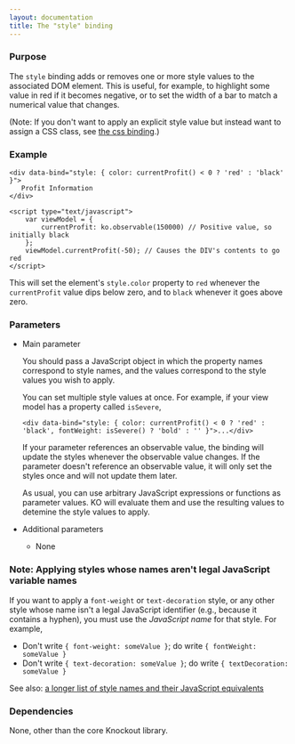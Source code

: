 ```yaml
---
layout: documentation
title: The "style" binding
---
```


### Purpose
The `style` binding adds or removes one or more style values to the associated DOM element. This is useful, for example, to highlight some value in red if it becomes negative, or to set the width of a bar to match a numerical value that changes.

(Note: If you don't want to apply an explicit style value but instead want to assign a CSS class, see [the css binding](css-binding.html).)

### Example
    <div data-bind="style: { color: currentProfit() < 0 ? 'red' : 'black' }">
       Profit Information
    </div>
    
    <script type="text/javascript">
        var viewModel = {
            currentProfit: ko.observable(150000) // Positive value, so initially black
        };
        viewModel.currentProfit(-50); // Causes the DIV's contents to go red
    </script>

This will set the element's `style.color` property to `red` whenever the `currentProfit` value dips below zero, and to `black` whenever it goes above zero.

### Parameters

 * Main parameter
   
   You should pass a JavaScript object in which the property names correspond to style names, and the values correspond to the style values you wish to apply.
 
   You can set multiple style values at once. For example, if your view model has a property called `isSevere`,
   
   `<div data-bind="style: { color: currentProfit() < 0 ? 'red' : 'black', fontWeight: isSevere() ? 'bold' : '' }">...</div>`
   
   If your parameter references an observable value, the binding will update the styles whenever the observable value changes. If the parameter doesn't reference an observable value, it will only set the styles once and will not update them later.
   
   As usual, you can use arbitrary JavaScript expressions or functions as parameter values. KO will evaluate them and use the resulting values to detemine the style values to apply.
   
 * Additional parameters 

   * None

### Note: Applying styles whose names aren't legal JavaScript variable names

If you want to apply a `font-weight` or `text-decoration` style, or any other style whose name isn't a legal JavaScript identifier (e.g., because it contains a hyphen), you must use the *JavaScript name* for that style. For example,

* Don't write `{ font-weight: someValue }`; do write `{ fontWeight: someValue }`
* Don't write `{ text-decoration: someValue }`; do write `{ textDecoration: someValue }`

See also: [a longer list of style names and their JavaScript equivalents](http://www.comptechdoc.org/independent/web/cgi/javamanual/javastyle.html)

### Dependencies

None, other than the core Knockout library.